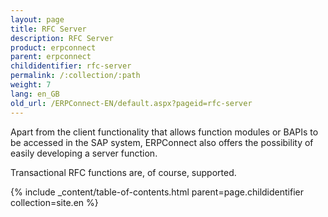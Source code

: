 ```yaml
---
layout: page
title: RFC Server
description: RFC Server
product: erpconnect
parent: erpconnect
childidentifier: rfc-server
permalink: /:collection/:path
weight: 7
lang: en_GB
old_url: /ERPConnect-EN/default.aspx?pageid=rfc-server
---
```


Apart from the client functionality that allows function modules or BAPIs to be accessed in the SAP system, ERPConnect also offers the possibility of easily developing a server function.

Transactional RFC functions are, of course, supported. 

{% include _content/table-of-contents.html parent=page.childidentifier collection=site.en %}
